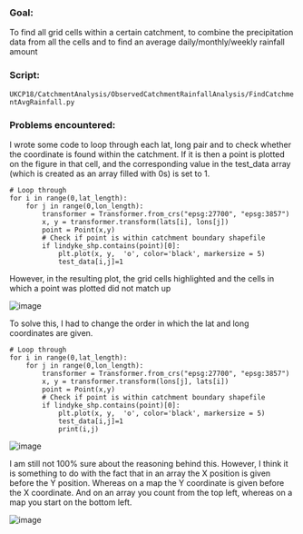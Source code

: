 ### Goal:  
To find all grid cells within a certain catchment, to combine the precipitation data from all the cells and to find an average daily/monthly/weekly rainfall amount

### Script:   
```UKCP18/CatchmentAnalysis/ObservedCatchmentRainfallAnalysis/FindCatchmentAvgRainfall.py```

### Problems encountered:  
I wrote some code to loop through each lat, long pair and to check whether the coordinate is found within the catchment. If it is then a point is plotted on the figure in that cell, and the corresponding value in the test_data array (which is created as an array filled with 0s) is set to 1.

```
# Loop through
for i in range(0,lat_length): 
    for j in range(0,lon_length):
        transformer = Transformer.from_crs("epsg:27700", "epsg:3857")
        x, y = transformer.transform(lats[i], lons[j])
        point = Point(x,y) 
        # Check if point is within catchment boundary shapefile
        if lindyke_shp.contains(point)[0]:
            plt.plot(x, y,  'o', color='black', markersize = 5)  
            test_data[i,j]=1
```

However, in the resulting plot, the grid cells highlighted and the cells in which a point was plotted did not match up

![image](https://user-images.githubusercontent.com/43998529/163194254-011f074f-df9e-47af-9e86-8add2cef2067.png)

To solve this, I had to change the order in which the lat and long coordinates are given.

```
# Loop through
for i in range(0,lat_length): 
    for j in range(0,lon_length):
        transformer = Transformer.from_crs("epsg:27700", "epsg:3857")
        x, y = transformer.transform(lons[j], lats[i])
        point = Point(x,y) 
        # Check if point is within catchment boundary shapefile
        if lindyke_shp.contains(point)[0]:
            plt.plot(x, y,  'o', color='black', markersize = 5)  
            test_data[i,j]=1
            print(i,j)
```

![image](https://user-images.githubusercontent.com/43998529/163197986-73bdf714-750e-4ea1-93b0-bd3940abc867.png)

I am still not 100% sure about the reasoning behind this. However, I think it is something to do with the fact that in an array the X position is given before the Y position. Whereas on a map the Y coordinate is given before the X coordinate. And on an array you count from the top left, whereas on a map you start on the bottom left. 

![image](https://user-images.githubusercontent.com/43998529/163199246-45162056-7e9d-4657-8606-7bcad6df517a.png)
